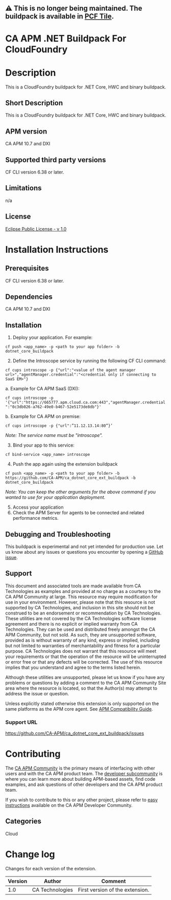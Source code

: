 ## :warning: This is no longer being maintained. The buildpack is available in [PCF Tile](https://network.pivotal.io/products/dx-apm/).

# CA APM .NET Buildpack For CloudFoundry

# Description
This is a CloudFoundry buildpack for .NET Core, HWC and binary buildpack.

## Short Description

This is a CloudFoundry buildpack for .NET Core, HWC and binary buildpack.

## APM version
CA APM 10.7 and DXI

## Supported third party versions
CF CLI version 6.38 or later.

## Limitations
n/a

## License
[Eclipse Public License - v 1.0](LICENSE)

# Installation Instructions

## Prerequisites
CF CLI version 6.38 or later.

## Dependencies
CA APM 10.7 and DXI

## Installation
1. Deploy your application. For example:

 `cf push <app_name> -p <path to your app folder> -b dotnet_core_buildpack`

2. Define the Introscope service by running the following CF CLI command:

 `cf cups introscope -p {"url":"<value of the agent manager url>","agentManager.credential":"<credential only if connecting to SaaS EM>"}`

 a. Example for CA APM SaaS (DXI):

 `cf cups introscope -p '{"url":"https://665777.apm.cloud.ca.com:443","agentManager.credential":"0c3db026-a762-49e0-b467-52e5173de8db"}'`

 b. Example for CA APM on premise:

   `cf cups introscope -p {"url":”11.12.13.14:80”}’`

 *Note: The service name must be "introscope".*

3. Bind your app to this service:

 `cf bind-service <app_name> introscope`

4. Push the app again using the extension buildpack

 `cf push <app_name> -p <path to your app folder> -b https://github.com/CA-APM/ca_dotnet_core_ext_buildpack -b dotnet_core_buildpack`

 *Note: You can keep the other arguments for the above command if you wanted to use for your application deployment.*

5. Access your application
6. Check the APM Server for agents to be connected and related performance metrics.

## Debugging and Troubleshooting
This buildpack is experimental and not yet intended for production use. Let us know about any issues or questions you encounter by opening a [GitHub issue](https://github.com/CA-APM/ca_dotnet_core_ext_buildpack/issues).

## Support
This document and associated tools are made available from CA Technologies as examples and provided at no charge as a courtesy to the CA APM Community at large. This resource may require modification for use in your environment. However, please note that this resource is not supported by CA Technologies, and inclusion in this site should not be construed to be an endorsement or recommendation by CA Technologies. These utilities are not covered by the CA Technologies software license agreement and there is no explicit or implied warranty from CA Technologies. They can be used and distributed freely amongst the CA APM Community, but not sold. As such, they are unsupported software, provided as is without warranty of any kind, express or implied, including but not limited to warranties of merchantability and fitness for a particular purpose. CA Technologies does not warrant that this resource will meet your requirements or that the operation of the resource will be uninterrupted or error free or that any defects will be corrected. The use of this resource implies that you understand and agree to the terms listed herein.

Although these utilities are unsupported, please let us know if you have any problems or questions by adding a comment to the CA APM Community Site area where the resource is located, so that the Author(s) may attempt to address the issue or question.

Unless explicitly stated otherwise this extension is only supported on the same platforms as the APM core agent. See [APM Compatibility Guide](http://www.ca.com/us/support/ca-support-online/product-content/status/compatibility-matrix/application-performance-management-compatibility-guide.aspx).

### Support URL
https://github.com/CA-APM/ca_dotnet_core_ext_buildpack/issues

# Contributing
The [CA APM Community](https://communities.ca.com/community/ca-apm) is the primary means of interfacing with other users and with the CA APM product team.  The [developer subcommunity](https://communities.ca.com/community/ca-apm/ca-developer-apm) is where you can learn more about building APM-based assets, find code examples, and ask questions of other developers and the CA APM product team.

If you wish to contribute to this or any other project, please refer to [easy instructions](https://communities.ca.com/docs/DOC-231150910) available on the CA APM Developer Community.

## Categories
Cloud


# Change log
Changes for each version of the extension.

Version | Author | Comment
--------|--------|--------
1.0 | CA Technologies | First version of the extension.
